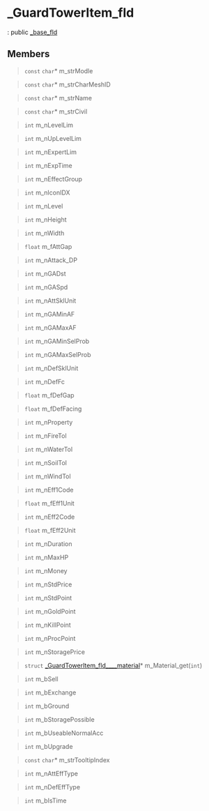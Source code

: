 # _GuardTowerItem_fld
: public [_base_fld](lua/classes/_base_fld.md)
 
## Members
 
> `const` `char`* m_strModle
 
> `const` `char`* m_strCharMeshID
 
> `const` `char`* m_strName
 
> `const` `char`* m_strCivil
 
> `int` m_nLevelLim
 
> `int` m_nUpLevelLim
 
> `int` m_nExpertLim
 
> `int` m_nExpTime
 
> `int` m_nEffectGroup
 
> `int` m_nIconIDX
 
> `int` m_nLevel
 
> `int` m_nHeight
 
> `int` m_nWidth
 
> `float` m_fAttGap
 
> `int` m_nAttack_DP
 
> `int` m_nGADst
 
> `int` m_nGASpd
 
> `int` m_nAttSklUnit
 
> `int` m_nGAMinAF
 
> `int` m_nGAMaxAF
 
> `int` m_nGAMinSelProb
 
> `int` m_nGAMaxSelProb
 
> `int` m_nDefSklUnit
 
> `int` m_nDefFc
 
> `float` m_fDefGap
 
> `float` m_fDefFacing
 
> `int` m_nProperty
 
> `int` m_nFireTol
 
> `int` m_nWaterTol
 
> `int` m_nSoilTol
 
> `int` m_nWindTol
 
> `int` m_nEff1Code
 
> `float` m_fEff1Unit
 
> `int` m_nEff2Code
 
> `float` m_fEff2Unit
 
> `int` m_nDuration
 
> `int` m_nMaxHP
 
> `int` m_nMoney
 
> `int` m_nStdPrice
 
> `int` m_nStdPoint
 
> `int` m_nGoldPoint
 
> `int` m_nKillPoint
 
> `int` m_nProcPoint
 
> `int` m_nStoragePrice
 
> `struct` [_GuardTowerItem_fld____material](lua/classes/_GuardTowerItem_fld____material.md)* m_Material_get(`int`)
 
> `int` m_bSell
 
> `int` m_bExchange
 
> `int` m_bGround
 
> `int` m_bStoragePossible
 
> `int` m_bUseableNormalAcc
 
> `int` m_bUpgrade
 
> `const` `char`* m_strTooltipIndex
 
> `int` m_nAttEffType
 
> `int` m_nDefEffType
 
> `int` m_bIsTime
 
